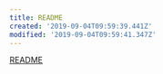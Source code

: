 ```yaml
---
title: README
created: '2019-09-04T09:59:39.441Z'
modified: '2019-09-04T09:59:41.347Z'
---
```


[README](http://i5ting.github.io/vsc/)

